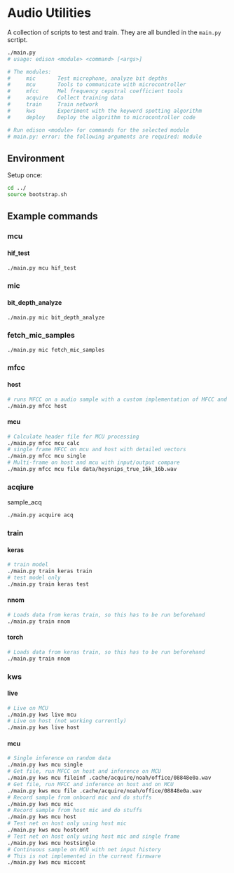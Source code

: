 # Audio Utilities

A collection of scripts to test and train. They are all bundled in the `main.py` scrtipt.

```bash
./main.py
# usage: edison <module> <command> [<args>]

# The modules:
#     mic       Test microphone, analyze bit depths
#     mcu       Tools to communicate with microcontroller
#     mfcc      Mel frequency cepstral coefficient tools
#     acquire   Collect training data
#     train     Train network
#     kws       Experiment with the keyword spotting algorithm
#     deploy    Deploy the algorithm to microcontroller code

# Run edison <module> for commands for the selected module
# main.py: error: the following arguments are required: module
```

## Environment
Setup once:
```bash
cd ../
source bootstrap.sh
```

## Example commands

### mcu

#### hif_test
```bash
./main.py mcu hif_test
```
### mic
#### bit_depth_analyze
```bash
./main.py mic bit_depth_analyze
```

### fetch_mic_samples
```bash
./main.py mic fetch_mic_samples
```

### mfcc
#### host
```bash
# runs MFCC on a audio sample with a custom implementation of MFCC and with Tensorflow.
./main.py mfcc host
```
#### mcu
```bash
# Calculate header file for MCU processing
./main.py mfcc mcu calc
# single frame MFCC on mcu and host with detailed vectors
./main.py mfcc mcu single
# Multi-frame on host and mcu with input/output compare
./main.py mfcc mcu file data/heysnips_true_16k_16b.wav
```
### acqiure
  sample_acq
```bash
./main.py acquire acq
```
### train
#### keras
```bash
# train model
./main.py train keras train
# test model only
./main.py train keras test
```
#### nnom
```bash
# Loads data from keras train, so this has to be run beforehand
./main.py train nnom
```
#### torch
```bash
# Loads data from keras train, so this has to be run beforehand
./main.py train nnom
```

### kws
#### live
```bash
# Live on MCU
./main.py kws live mcu
# Live on host (not working currently)
./main.py kws live host
```
#### mcu
```bash
# Single inference on random data
./main.py kws mcu single               
# Get file, run MFCC on host and inference on MCU
./main.py kws mcu fileinf .cache/acquire/noah/office/08848e0a.wav
# Get file, run MFCC and inference on host and on MCU
./main.py kws mcu file .cache/acquire/noah/office/08848e0a.wav          
# Record sample from onboard mic and do stuffs
./main.py kws mcu mic
# Record sample from host mic and do stuffs
./main.py kws mcu host
# Test net on host only using host mic
./main.py kws mcu hostcont
# Test net on host only using host mic and single frame
./main.py kws mcu hostsingle
# Continuous sample on MCU with net input history
# This is not implemented in the current firmware
./main.py kws mcu miccont
```

